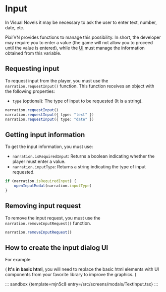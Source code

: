 # Input

In Visual Novels it may be necessary to ask the user to enter text, number, date, etc.

Pixi’VN provides functions to manage this possibility. In short, the developer may require you to enter a value (the game will not allow you to proceed until the value is entered), while the [UI](/start/interface.md) must manage the information obtained from this variable.

## Requesting input

To request input from the player, you must use the `narration.requestInput()` function. This function receives an object with the following properties:

- `type` (optional): The type of input to be requested (It is a string).

```typescript
narration.requestInput()
narration.requestInput({ type: "text" })
narration.requestInput({ type: "date" })
```

## Getting input information

To get the input information, you must use:

- `narration.isRequiredInput`: Returns a boolean indicating whether the player must enter a value.
- `narration.inputType`: Returns a string indicating the type of input requested.

```typescript
if (narration.isRequiredInput) {
    openInputModal(narration.inputType)
}
```

## Removing input request

To remove the input request, you must use the `narration.removeInputRequest()` function.

```typescript
narration.removeInputRequest()
```

## How to create the input dialog UI

For example:

( **It's in basic html**, you will need to replace the basic html elements with UI components from your favorite library to improve the graphics. )

::: sandbox {template=mjn5c8 entry=/src/screens/modals/TextInput.tsx}
:::
